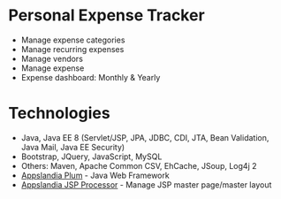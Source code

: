 # Personal Expense Tracker
- Manage expense categories
- Manage recurring expenses
- Manage vendors
- Manage expense
- Expense dashboard: Monthly & Yearly
# Technologies
- Java, Java EE 8 (Servlet/JSP, JPA, JDBC, CDI, JTA, Bean Validation, Java Mail, Java EE Security)
- Bootstrap, JQuery, JavaScript, MySQL
- Others: Maven, Apache Common CSV, EhCache, JSoup, Log4j 2
- [Appslandia Plum](https://github.com/haducloc/appslandia-plum) - Java Web Framework
- [Appslandia JSP Processor](https://github.com/haducloc/appslandia-jsp-processor) - Manage JSP master page/master layout

